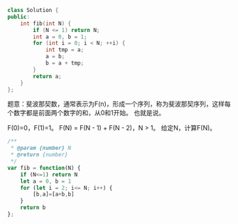 ```CPP
class Solution {
public:
    int fib(int N) {
        if (N <= 1) return N;
        int a = 0, b = 1;
        for (int i = 0; i < N; ++i) {
            int tmp = a;
            a = b;
            b = a + tmp;
        }
        return a;
    }
};
```

题意：斐波那契数，通常表示为F(n)，形成一个序列，称为斐波那契序列，这样每个数字都是前面两个数字的和，从0和1开始。 也就是说。

F(0)=0，F(1)=1。
F(N) = F(N - 1) + F(N - 2)，N > 1。
给定N，计算F(N)。

 

```javascript
/**
 * @param {number} N
 * @return {number}
 */
var fib = function(N) {
    if (N<=1) return N
    let a = 0, b = 1
    for (let i = 2; i<= N; i++) {
        [b,a]=[a+b,b]
    }
    return b
};
```

